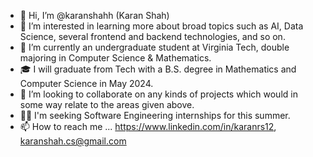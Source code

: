 - 👋 Hi, I’m @karanshahh (Karan Shah)
- 👀 I’m interested in learning more about broad topics such as AI, Data Science, several frontend and backend technologies, and so on. 
- 🌱 I’m currently an undergraduate student at Virginia Tech, double majoring in Computer Science & Mathematics.
- 🎓 I will graduate from Tech with a B.S. degree in Mathematics and Computer Science in May 2024.
- 💞️ I’m looking to collaborate on any kinds of projects which would in some way relate to the areas given above. 
- 👨‍💻 I'm seeking Software Engineering internships for this summer.
- 📫 How to reach me ... https://www.linkedin.com/in/karanrs12, karanshah.cs@gmail.com

<!---
karanshahh/karanshahh is a ✨ special ✨ repository because its `README.md` (this file) appears on your GitHub profile.
You can click the Preview link to take a look at your changes.
--->
